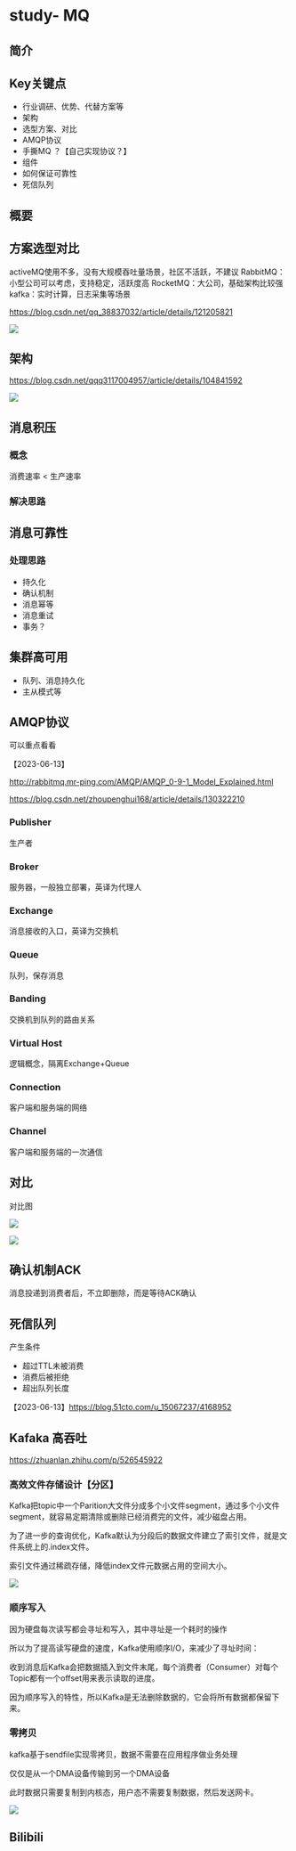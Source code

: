 # study- MQ  #
## 简介





## Key关键点

- 行业调研、优势、代替方案等
- 架构
- 选型方案、对比
- AMQP协议
- 手撕MQ ？【自己实现协议？】
- 组件
- 如何保证可靠性
- 死信队列



## **概要** 



## 方案选型对比

activeMQ使用不多，没有大规模吞吐量场景，社区不活跃，不建议
RabbitMQ：小型公司可以考虑，支持稳定，活跃度高
RocketMQ：大公司，基础架构比较强
kafka：实时计算，日志采集等场景



https://blog.csdn.net/qq_38837032/article/details/121205821

![](https://img-blog.csdnimg.cn/7c0499fb9cd74f8e92e4500baf7fd346.png?x-oss-process=image/watermark,type_ZHJvaWRzYW5zZmFsbGJhY2s,shadow_50,text_Q1NETiBAZm9sbG93X21lIQ==,size_20,color_FFFFFF,t_70,g_se,x_16)



## **架构** 

https://blog.csdn.net/qqq3117004957/article/details/104841592

![](https://imgconvert.csdnimg.cn/aHR0cHM6Ly91cGxvYWQtaW1hZ2VzLmppYW5zaHUuaW8vdXBsb2FkX2ltYWdlcy8xMjU1NTk1NC02NDViYzIzNmNlZTQwMzViLnBuZw?x-oss-process=image/format,png)



## 消息积压

### 概念

消费速率  < 生产速率

### 解决思路





## 消息可靠性

### 处理思路

- 持久化
- 确认机制
- 消息幂等
- 消息重试
- 事务？



## 集群高可用



- 队列、消息持久化
- 主从模式等



## AMQP协议

可以重点看看

【2023-06-13】

http://rabbitmq.mr-ping.com/AMQP/AMQP_0-9-1_Model_Explained.html

https://blog.csdn.net/zhoupenghui168/article/details/130322210

### Publisher

生产者

### Broker

服务器，一般独立部署，英译为代理人

### Exchange

消息接收的入口，英译为交换机

### Queue

队列，保存消息

### Banding

交换机到队列的路由关系

### Virtual Host

逻辑概念，隔离Exchange+Queue

### Connection

客户端和服务端的网络

### Channel

客户端和服务端的一次通信



## 对比

对比图

![](https://img2018.cnblogs.com/blog/1157088/201906/1157088-20190611223924278-1894525121.png)

![](https://img2018.cnblogs.com/blog/1157088/201906/1157088-20190611223946456-627408638.png)



## 确认机制ACK

消息投递到消费者后，不立即删除，而是等待ACK确认

## 死信队列

产生条件

- 超过TTL未被消费
- 消费后被拒绝
- 超出队列长度

【2023-06-13】https://blog.51cto.com/u_15067237/4168952



## Kafaka 高吞吐

https://zhuanlan.zhihu.com/p/526545922

### 高效文件存储设计【分区】

Kafka把topic中一个Parition大文件分成多个小文件segment，通过多个小文件segment，就容易定期清除或删除已经消费完的文件，减少磁盘占用。

为了进一步的查询优化，Kafka默认为分段后的数据文件建立了索引文件，就是文件系统上的.index文件。

索引文件通过稀疏存储，降低index文件元数据占用的空间大小。

![](https://pic2.zhimg.com/80/v2-75b7c2bd9d1ba31af4f9b37f00f1a685_1440w.webp)

### 顺序写入

因为硬盘每次读写都会寻址和写入，其中寻址是一个耗时的操作

所以为了提高读写硬盘的速度，Kafka使用顺序I/O，来减少了寻址时间：

收到消息后Kafka会把数据插入到文件末尾，每个消费者（Consumer）对每个Topic都有一个offset用来表示读取的进度。

因为顺序写入的特性，所以Kafka是无法删除数据的，它会将所有数据都保留下来。

### 零拷贝

kafka基于sendfile实现零拷贝，数据不需要在应用程序做业务处理

仅仅是从一个DMA设备传输到另一个DMA设备

此时数据只需要复制到内核态，用户态不需要复制数据，然后发送网卡。

![](https://pic2.zhimg.com/80/v2-9f94c4f8f383265fb3becef8e78c1321_1440w.webp)



## Bilibili 

